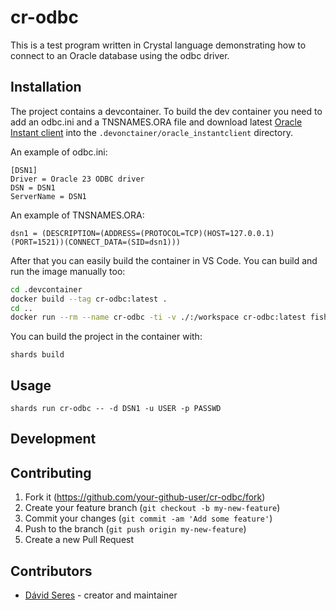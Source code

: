 # cr-odbc

This is a test program written in Crystal language demonstrating how to connect to an Oracle database using the odbc driver. 


## Installation

The project contains a devcontainer. 
To build the dev container you need to add an odbc.ini and a TNSNAMES.ORA file and download latest [Oracle Instant client](https://www.oracle.com/database/technologies/instant-client/linux-x86-64-downloads.html) into the `.devonctainer/oracle_instantclient` directory. 

An example of odbc.ini:
```text
[DSN1]
Driver = Oracle 23 ODBC driver
DSN = DSN1
ServerName = DSN1
```
An example of TNSNAMES.ORA:
```text
dsn1 = (DESCRIPTION=(ADDRESS=(PROTOCOL=TCP)(HOST=127.0.0.1)(PORT=1521))(CONNECT_DATA=(SID=dsn1)))

```

After that you can easily build the container in VS Code. You can build and run the image manually too:
```bash
cd .devcontainer
docker build --tag cr-odbc:latest .
cd ..
docker run --rm --name cr-odbc -ti -v ./:/workspace cr-odbc:latest fish
```

You can build the project in the container with:
```
shards build
```

## Usage

```
shards run cr-odbc -- -d DSN1 -u USER -p PASSWD
```

## Development

## Contributing

1. Fork it (<https://github.com/your-github-user/cr-odbc/fork>)
2. Create your feature branch (`git checkout -b my-new-feature`)
3. Commit your changes (`git commit -am 'Add some feature'`)
4. Push to the branch (`git push origin my-new-feature`)
5. Create a new Pull Request

## Contributors

- [Dávid Seres](https://github.com/dseres) - creator and maintainer
